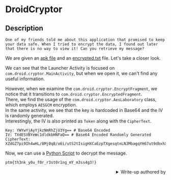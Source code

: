 # DroidCryptor

## Description
```
One of my friends told me about this application that promised to keep your data safe. When I tried to encrypt the data, I found out later that there is no way to view it! Can you retrieve my message?
```

We are given an [apk file](./Assests/APKs/app-debug.apk) and an [encrypted.txt](./Assests/TXTs/encrypted.txt) file. Let's take a closer look.

We can see that the Launcher Activity is focused on `com.droid.cryptor.MainActivity`, but when we open it, we can't find any useful information.

However, when we examine the `com.droid.cryptor.EncryptFragment`, we notice that it transitions to `com.droid.cryptor.EncryptedFragment`.  
There, we find the usage of the `com.droid.cryptor.AesLaboratory` class, which employs `AESGCM` encryption.  
In the same activity, we see that the key is hardcoded in Base64 and the IV is randomly generated.  
Interestingly, the IV is also printed as `Token` along with the `CipherText`.

```
Key: YWYwYjAyYjkzNmRhZjU3Yg== # Base64 Encoded
IV: TXdESVBYeWc1dldkbHNFaQ== # Base64 Encoded Randomly Generated
CipherText: XZdGZ7pi9Ih4wHL/8Mj0q8/o6i/utS2tIsigHXCaEzpTXgesqtnLNJMbagqYH67ut9dbxhXC28w=
```

Now, we can use a [Python Script](./Scripts%20Used/Decrypt.py) to decrypt the message.
```
ptm{th3nk_y0u_f0r_r3st0r1ng_mY_m3ss4g3!}
```

<div align="right">
    <details>
        <summary>Write-up authored by</summary>
        <sub><a href="https://github.com/sam-mg">sam-mg</a></sub>
    </details>
</div>